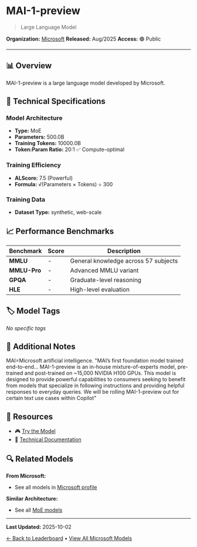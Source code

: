# MAI-1-preview

> Large Language Model

**Organization:** [Microsoft](../../labs/microsoft.md)
**Released:** Aug/2025
**Access:** 🟢 Public

---

## 📊 Overview

MAI-1-preview is a large language model developed by Microsoft.

## 🔧 Technical Specifications

### Model Architecture
- **Type:** MoE
- **Parameters:** 500.0B
- **Training Tokens:** 10000.0B
- **Token:Param Ratio:** 20:1 ✅ Compute-optimal

### Training Efficiency
- **ALScore:** 7.5 (Powerful)
- **Formula:** √(Parameters × Tokens) ÷ 300

### Training Data
- **Dataset Type:** synthetic, web-scale

## 📈 Performance Benchmarks

| Benchmark | Score | Description |
|-----------|-------|-------------|
| **MMLU** | - | General knowledge across 57 subjects |
| **MMLU-Pro** | - | Advanced MMLU variant |
| **GPQA** | - | Graduate-level reasoning |
| **HLE** | - | High-level evaluation |

## 🏷️ Model Tags

_No specific tags_

## 📝 Additional Notes

MAI=Microsoft artificial intelligence. "MAI’s first foundation model trained end-to-end... MAI-1-preview is an in-house mixture-of-experts model, pre-trained and post-trained on ~15,000 NVIDIA H100 GPUs. This model is designed to provide powerful capabilities to consumers seeking to benefit from models that specialize in following instructions and providing helpful responses to everyday queries. We will be rolling MAI-1-preview out for certain text use cases within Copilot"

## 🔗 Resources

- 🎮 [Try the Model](https://microsoft.ai/news/two-new-in-house-models/)
- 📄 [Technical Documentation](https://microsoft.ai/news/two-new-in-house-models/)

## 🔍 Related Models

**From Microsoft:**
- See all models in [Microsoft profile](../../labs/microsoft.md)

**Similar Architecture:**
- See all [MoE models](../../architectures/moe.md)

---

**Last Updated:** 2025-10-02

[← Back to Leaderboard](../../README.md) • [View All Microsoft Models](../../labs/microsoft.md)

